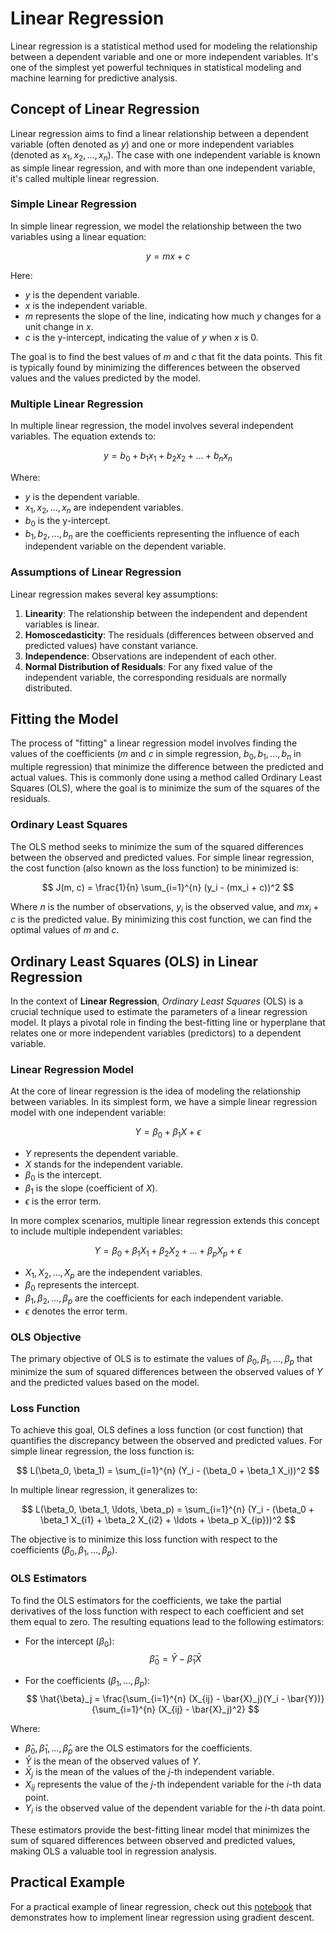 # Linear Regression

Linear regression is a statistical method used for modeling the relationship between a dependent variable and one or more independent variables. It's one of the simplest yet powerful techniques in statistical modeling and machine learning for predictive analysis.

## Concept of Linear Regression

Linear regression aims to find a linear relationship between a dependent variable (often denoted as $y$) and one or more independent variables (denoted as $x_1, x_2, ..., x_n$). The case with one independent variable is known as simple linear regression, and with more than one independent variable, it's called multiple linear regression.

### Simple Linear Regression

In simple linear regression, we model the relationship between the two variables using a linear equation:

$$ y = mx + c $$

Here:
- $y$ is the dependent variable.
- $x$ is the independent variable.
- $m$ represents the slope of the line, indicating how much $y$ changes for a unit change in $x$.
- $c$ is the y-intercept, indicating the value of $y$ when $x$ is 0.

The goal is to find the best values of $m$ and $c$ that fit the data points. This fit is typically found by minimizing the differences between the observed values and the values predicted by the model.

### Multiple Linear Regression

In multiple linear regression, the model involves several independent variables. The equation extends to:

$$ y = b_0 + b_1x_1 + b_2x_2 + ... + b_nx_n $$

Where:
- $y$ is the dependent variable.
- $x_1, x_2, ..., x_n$ are independent variables.
- $b_0$ is the y-intercept.
- $b_1, b_2, ..., b_n$ are the coefficients representing the influence of each independent variable on the dependent variable.

### Assumptions of Linear Regression

Linear regression makes several key assumptions:
1. **Linearity**: The relationship between the independent and dependent variables is linear.
2. **Homoscedasticity**: The residuals (differences between observed and predicted values) have constant variance.
3. **Independence**: Observations are independent of each other.
4. **Normal Distribution of Residuals**: For any fixed value of the independent variable, the corresponding residuals are normally distributed.

## Fitting the Model

The process of "fitting" a linear regression model involves finding the values of the coefficients ($m$ and $c$ in simple regression, $b_0, b_1, ..., b_n$ in multiple regression) that minimize the difference between the predicted and actual values. This is commonly done using a method called Ordinary Least Squares (OLS), where the goal is to minimize the sum of the squares of the residuals.

### Ordinary Least Squares

The OLS method seeks to minimize the sum of the squared differences between the observed and predicted values. For simple linear regression, the cost function (also known as the loss function) to be minimized is:

$$ J(m, c) = \frac{1}{n} \sum_{i=1}^{n} (y_i - (mx_i + c))^2 $$

Where $n$ is the number of observations, $y_i$ is the observed value, and $mx_i + c$ is the predicted value. By minimizing this cost function, we can find the optimal values of $m$ and $c$.

## Ordinary Least Squares (OLS) in Linear Regression

In the context of **Linear Regression**, *Ordinary Least Squares* (OLS) is a crucial technique used to estimate the parameters of a linear regression model. It plays a pivotal role in finding the best-fitting line or hyperplane that relates one or more independent variables (predictors) to a dependent variable.

### Linear Regression Model

At the core of linear regression is the idea of modeling the relationship between variables. In its simplest form, we have a simple linear regression model with one independent variable:

$$ Y = \beta_0 + \beta_1 X + \epsilon $$

- $Y$ represents the dependent variable.
- $X$ stands for the independent variable.
- $\beta_0$ is the intercept.
- $\beta_1$ is the slope (coefficient of $X$).
- $\epsilon$ is the error term.

In more complex scenarios, multiple linear regression extends this concept to include multiple independent variables:

$$ Y = \beta_0 + \beta_1 X_1 + \beta_2 X_2 + \ldots + \beta_p X_p + \epsilon $$

- $X_1, X_2, \ldots, X_p$ are the independent variables.
- $\beta_0$ represents the intercept.
- $\beta_1, \beta_2, \ldots, \beta_p$ are the coefficients for each independent variable.
- $\epsilon$ denotes the error term.

### OLS Objective

The primary objective of OLS is to estimate the values of $\beta_0, \beta_1, \ldots, \beta_p$ that minimize the sum of squared differences between the observed values of $Y$ and the predicted values based on the model.

### Loss Function

To achieve this goal, OLS defines a loss function (or cost function) that quantifies the discrepancy between the observed and predicted values. For simple linear regression, the loss function is:

$$ L(\beta_0, \beta_1) = \sum_{i=1}^{n} (Y_i - (\beta_0 + \beta_1 X_i))^2 $$

In multiple linear regression, it generalizes to:

$$ L(\beta_0, \beta_1, \ldots, \beta_p) = \sum_{i=1}^{n} (Y_i - (\beta_0 + \beta_1 X_{i1} + \beta_2 X_{i2} + \ldots + \beta_p X_{ip}))^2 $$

The objective is to minimize this loss function with respect to the coefficients ($\beta_0, \beta_1, \ldots, \beta_p$).

### OLS Estimators

To find the OLS estimators for the coefficients, we take the partial derivatives of the loss function with respect to each coefficient and set them equal to zero. The resulting equations lead to the following estimators:

- For the intercept ($\beta_0$):
  $$ \hat{\beta}_0 = \bar{Y} - \hat{\beta}_1 \bar{X} $$

- For the coefficients ($\beta_1, \ldots, \beta_p$):
  $$ \hat{\beta}_j = \frac{\sum_{i=1}^{n} (X_{ij} - \bar{X}_j)(Y_i - \bar{Y})}{\sum_{i=1}^{n} (X_{ij} - \bar{X}_j)^2} $$

Where:
- $\hat{\beta}_0, \hat{\beta}_1, \ldots, \hat{\beta}_p$ are the OLS estimators for the coefficients.
- $\bar{Y}$ is the mean of the observed values of $Y$.
- $\bar{X}_j$ is the mean of the values of the $j$-th independent variable.
- $X_{ij}$ represents the value of the $j$-th independent variable for the $i$-th data point.
- $Y_i$ is the observed value of the dependent variable for the $i$-th data point.

These estimators provide the best-fitting linear model that minimizes the sum of squared differences between observed and predicted values, making OLS a valuable tool in regression analysis.


## Practical Example

For a practical example of linear regression, check out this [notebook](/1_Supervised_Learning/2_Linear_Regression_with_Gradient_Descent/Linear_Regression_GD.ipynb) that demonstrates how to implement linear regression using gradient descent.
